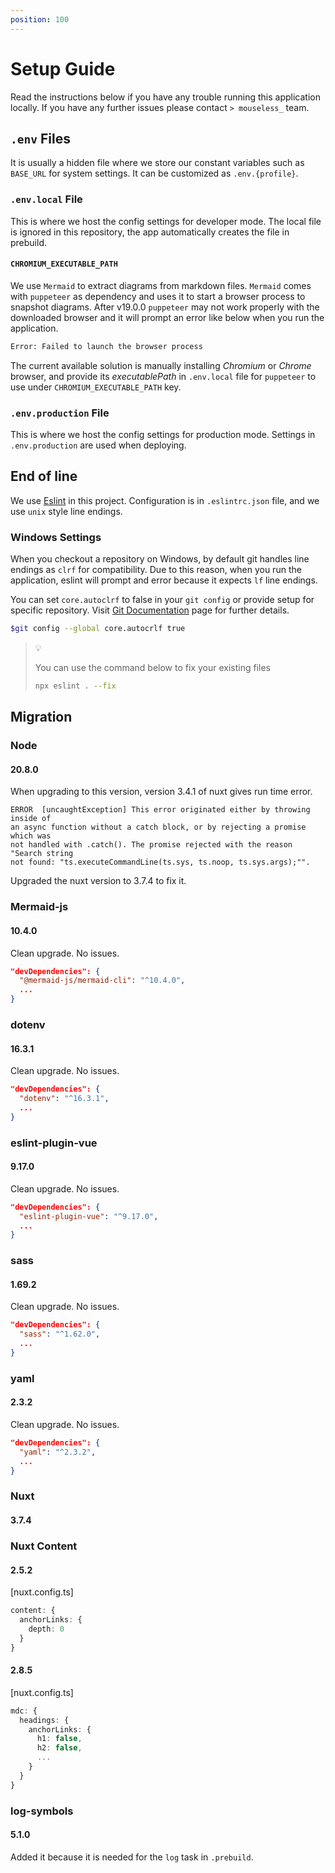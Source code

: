 ```yaml
---
position: 100
---
```


# Setup Guide

Read the instructions below if you have any trouble running this application
locally. If you have any further issues please contact `> mouseless_` team.

## `.env` Files

It is usually a hidden file where we store our constant variables such as
`BASE_URL` for system settings. It can be customized as `.env.{profile}`.

### `.env.local` File

This is where we host the config settings for developer mode. The local file
is ignored in this repository, the app automatically creates the file in
prebuild.

#### `CHROMIUM_EXECUTABLE_PATH`

We use `Mermaid` to extract diagrams from markdown files. `Mermaid` comes with
`puppeteer` as dependency and uses it to start a browser process to snapshot
diagrams. After v19.0.0 `puppeteer` may not work properly with the downloaded
browser and it will prompt an error like below when you run the application.

```bash
Error: Failed to launch the browser process
```

The current available solution is manually installing _Chromium_ or _Chrome_
browser, and provide its _executablePath_ in `.env.local` file for `puppeteer`
to use under `CHROMIUM_EXECUTABLE_PATH` key.

### `.env.production` File

This is where we host the config settings for production mode. Settings in
`.env.production` are used when deploying.

## End of line

We use [Eslint][2] in this project. Configuration is in `.eslintrc.json`
file, and we use `unix` style line endings.

### Windows Settings

When you checkout a repository on Windows, by default git handles line endings
as `clrf` for compatibility. Due to this reason, when you run the application,
eslint will prompt and error because it expects `lf` line endings.

You can set `core.autoclrf` to false in your `git config` or provide setup for
specific repository. Visit [Git Documentation][1] page for further details.

```bash
$git config --global core.autocrlf true
```

> :bulb:
>
> You can use the command below to fix your existing files
>
> ```bash
> npx eslint . --fix
> ```

## Migration

### Node

#### 20.8.0

When upgrading to this version, version 3.4.1 of nuxt gives run time error.

```log
ERROR  [uncaughtException] This error originated either by throwing inside of
an async function without a catch block, or by rejecting a promise which was
not handled with .catch(). The promise rejected with the reason "Search string
not found: "ts.executeCommandLine(ts.sys, ts.noop, ts.sys.args);"".
```

Upgraded the nuxt version to 3.7.4 to fix it.

### Mermaid-js

#### 10.4.0

Clean upgrade. No issues.

```json
"devDependencies": {
  "@mermaid-js/mermaid-cli": "^10.4.0",
  ...
}
```

### dotenv

#### 16.3.1

Clean upgrade. No issues.

```json
"devDependencies": {
  "dotenv": "^16.3.1",
  ...
}
```

### eslint-plugin-vue

#### 9.17.0

Clean upgrade. No issues.

```json
"devDependencies": {
  "eslint-plugin-vue": "^9.17.0",
  ...
}
```

### sass

#### 1.69.2

Clean upgrade. No issues.

```json
"devDependencies": {
  "sass": "^1.62.0",
  ...
}
```

### yaml

#### 2.3.2

Clean upgrade. No issues.

```json
"devDependencies": {
  "yaml": "^2.3.2",
  ...
}
```

### Nuxt

#### 3.7.4

### Nuxt Content

#### 2.5.2

[nuxt.config.ts]
```ts
content: {
  anchorLinks: {
    depth: 0
  }
}
```

#### 2.8.5

[nuxt.config.ts]
```ts
mdc: {
  headings: {
    anchorLinks: {
      h1: false,
      h2: false,
      ...
    }
  }
}
```

### log-symbols

#### 5.1.0

Added it because it is needed for the `log` task in `.prebuild`.

[1]:<https://docs.github.com/en/get-started/getting-started-with-git/configuring-git-to-handle-line-endings> "configuring-git-to-handle-line-endings"
[2]:<https://eslint.org/> "eslint.org"
